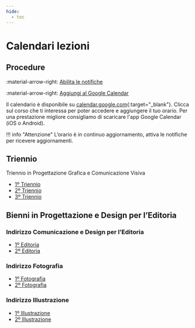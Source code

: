 ```yaml
---
hide:
  - toc
---
```

# Calendari lezioni

## **Procedure**

:material-arrow-right: [Abilita le notifiche](abilita-le-notifiche.md)

:material-arrow-right: [Aggiungi al Google Calendar](aggiungi-al-Google-Calendar.md)

Il calendario è disponibile su [calendar.google.com](http://calendar.google.com){:target="_blank"}. Clicca sul corso che ti interessa per poter accedere e aggiungere il tuo orario. Per una prestazione migliore consigliamo di scaricare l'app Google Calendar (iOS o Android).

!!! info "Attenzione"
    L’orario è in continuo aggiornamento, attiva le notifiche per ricevere aggiornamenti.


## Triennio

Triennio in Progettazione Grafica e Comunicazione Visiva

- [1º Triennio](https://calendar.google.com/calendar/embed?src=c_7ve6ne61m5cufeiu6q42oulipc%40group.calendar.google.com&ctz=Europe%2FRome)
- [2º Triennio](https://calendar.google.com/calendar/embed?src=c_njnaf2jfu79f5qltnmcuijh9oc%40group.calendar.google.com&ctz=Europe%2FRome)
- [3º Triennio](https://calendar.google.com/calendar/embed?src=c_ga9eia2je05c9ps8q4k0e3eqpo%40group.calendar.google.com&ctz=Europe%2FRome)

## Bienni in Progettazione e Design per l’Editoria

### Indirizzo Comunicazione e Design per l’Editoria
- [1º Editoria](https://calendar.google.com/calendar/embed?src=c_dbatcro2252ae4lqp7lfn9st04%40group.calendar.google.com&ctz=Europe%2FRome)
- [2º Editoria](https://calendar.google.com/calendar/embed?src=c_ap6r33ecsqmu8fu3siot6npbas%40group.calendar.google.com&ctz=Europe%2FRome)

### Indirizzo Fotografia
- [1º Fotografia](https://calendar.google.com/calendar/embed?src=c_m5kar9b71g3httgaur880epoc8%40group.calendar.google.com&ctz=Europe%2FRome)
- [2º Fotografia](https://calendar.google.com/calendar/embed?src=c_ha5sogjncfl2uihger5lich72k%40group.calendar.google.com&ctz=Europe%2FRome) 

### Indirizzo Illustrazione
- [1º Illustrazione](https://calendar.google.com/calendar/embed?src=c_k39dcr2qk54to2c7r5b6tam3fk%40group.calendar.google.com&ctz=Europe%2FRome)
- [2º Illustrazione](https://calendar.google.com/calendar/embed?src=c_9v59u24m67orm1bdo00ilpn7qk%40group.calendar.google.com&ctz=Europe%2FRome)